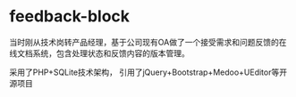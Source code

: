 feedback-block
==============

当时刚从技术岗转产品经理，基于公司现有OA做了一个接受需求和问题反馈的在线文档系统，包含处理状态和反馈内容的版本管理。

采用了PHP+SQLite技术架构，
引用了jQuery+Bootstrap+Medoo+UEditor等开源项目
